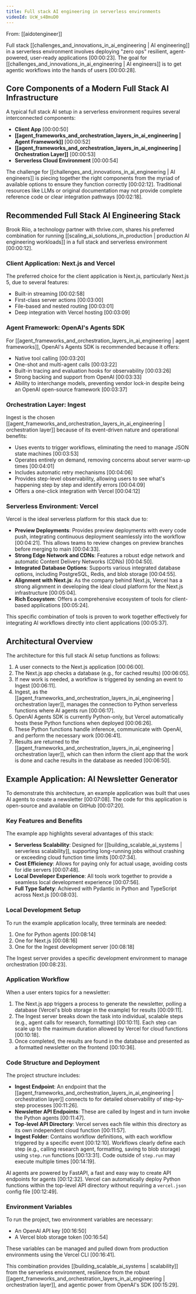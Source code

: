 ```yaml
---
title: Full stack AI engineering in serverless environments
videoId: UcW_s4BmuD0
---
```


From: [[aidotengineer]] <br/> 

Full stack [[challenges_and_innovations_in_ai_engineering | AI engineering]] in a serverless environment involves deploying "zero ops" resilient, agent-powered, user-ready applications [00:00:23]. The goal for [[challenges_and_innovations_in_ai_engineering | AI engineers]] is to get agentic workflows into the hands of users [00:00:28].

## Core Components of a Modern Full Stack AI Infrastructure

A typical full stack AI setup in a serverless environment requires several interconnected components:
*   **Client App** [00:00:50]
*   **[[agent_frameworks_and_orchestration_layers_in_ai_engineering | Agent Framework]]** [00:00:52]
*   **[[agent_frameworks_and_orchestration_layers_in_ai_engineering | Orchestration Layer]]** [00:00:53]
*   **Serverless Cloud Environment** [00:00:54]

The challenge for [[challenges_and_innovations_in_ai_engineering | AI engineers]] is piecing together the right components from the myriad of available options to ensure they function correctly [00:02:12]. Traditional resources like LLMs or original documentation may not provide complete reference code or clear integration pathways [00:02:18].

## Recommended Full Stack AI Engineering Stack

Brook Riio, a technology partner with thrive.com, shares his preferred combination for running [[scaling_ai_solutions_in_production | production AI engineering workloads]] in a full stack and serverless environment [00:00:12].

### Client Application: Next.js and Vercel

The preferred choice for the client application is Next.js, particularly Next.js 5, due to several features:
*   Built-in streaming [00:02:58]
*   First-class server actions [00:03:00]
*   File-based and nested routing [00:03:01]
*   Deep integration with Vercel hosting [00:03:09]

### Agent Framework: OpenAI's Agents SDK

For [[agent_frameworks_and_orchestration_layers_in_ai_engineering | agent frameworks]], OpenAI's Agents SDK is recommended because it offers:
*   Native tool calling [00:03:20]
*   One-shot and multi-agent calls [00:03:22]
*   Built-in tracing and evaluation hooks for observability [00:03:26]
*   Strong backing and support from OpenAI [00:03:33]
*   Ability to interchange models, preventing vendor lock-in despite being an OpenAI open-source framework [00:03:37]

### Orchestration Layer: Ingest

Ingest is the chosen [[agent_frameworks_and_orchestration_layers_in_ai_engineering | orchestration layer]] because of its event-driven nature and operational benefits:
*   Uses events to trigger workflows, eliminating the need to manage JSON state machines [00:03:53]
*   Operates entirely on demand, removing concerns about server warm-up times [00:04:01]
*   Includes automatic retry mechanisms [00:04:06]
*   Provides step-level observability, allowing users to see what's happening step by step and identify errors [00:04:09]
*   Offers a one-click integration with Vercel [00:04:12]

### Serverless Environment: Vercel

Vercel is the ideal serverless platform for this stack due to:
*   **Preview Deployments**: Provides preview deployments with every code push, integrating continuous deployment seamlessly into the workflow [00:04:21]. This allows teams to review changes on preview branches before merging to main [00:04:33].
*   **Strong Edge Network and CDNs**: Features a robust edge network and automatic Content Delivery Networks (CDNs) [00:04:50].
*   **Integrated Database Options**: Supports various integrated database options, including PostgreSQL, Redis, and blob storage [00:04:55].
*   **Alignment with Next.js**: As the company behind Next.js, Vercel has a strong alignment in developing the ideal cloud platform for the Next.js infrastructure [00:05:04].
*   **Rich Ecosystem**: Offers a comprehensive ecosystem of tools for client-based applications [00:05:24].

This specific combination of tools is proven to work together effectively for integrating AI workflows directly into client applications [00:05:37].

## Architectural Overview

The architecture for this full stack AI setup functions as follows:
1.  A user connects to the Next.js application [00:06:00].
2.  The Next.js app checks a database (e.g., for cached results) [00:06:05].
3.  If new work is needed, a workflow is triggered by sending an event to Ingest [00:06:11].
4.  Ingest, as the [[agent_frameworks_and_orchestration_layers_in_ai_engineering | orchestration layer]], manages the connection to Python serverless functions where AI agents run [00:06:17].
5.  OpenAI Agents SDK is currently Python-only, but Vercel automatically hosts these Python functions when deployed [00:06:26].
6.  These Python functions handle inference, communicate with OpenAI, and perform the necessary work [00:06:41].
7.  Results are returned to the [[agent_frameworks_and_orchestration_layers_in_ai_engineering | orchestration layer]], which can then inform the client app that the work is done and cache results in the database as needed [00:06:50].

## Example Application: AI Newsletter Generator

To demonstrate this architecture, an example application was built that uses AI agents to create a newsletter [00:07:08]. The code for this application is open-source and available on GitHub [00:07:20].

### Key Features and Benefits

The example app highlights several advantages of this stack:
*   **Serverless Scalability**: Designed for [[building_scalable_ai_systems | serverless scalability]], supporting long-running jobs without crashing or exceeding cloud function time limits [00:07:34].
*   **Cost Efficiency**: Allows for paying only for actual usage, avoiding costs for idle servers [00:07:48].
*   **Local Developer Experience**: All tools work together to provide a seamless local development experience [00:07:56].
*   **Full Type Safety**: Achieved with Pydantic in Python and TypeScript across Next.js [00:08:03].

### Local Development Setup

To run the example application locally, three terminals are needed:
1.  One for Python agents [00:08:14]
2.  One for Next.js [00:08:16]
3.  One for the Ingest development server [00:08:18]

The Ingest server provides a specific development environment to manage orchestration [00:08:23].

### Application Workflow

When a user enters topics for a newsletter:
1.  The Next.js app triggers a process to generate the newsletter, polling a database (Vercel's blob storage in the example) for results [00:09:11].
2.  The Ingest server breaks down the task into individual, scalable steps (e.g., agent calls for research, formatting) [00:10:11]. Each step can scale up to the maximum duration allowed by Vercel for cloud functions [00:10:18].
3.  Once completed, the results are found in the database and presented as a formatted newsletter on the frontend [00:10:36].

### Code Structure and Deployment

The project structure includes:
*   **Ingest Endpoint**: An endpoint that the [[agent_frameworks_and_orchestration_layers_in_ai_engineering | orchestration layer]] connects to for detailed observability of step-by-step processes [00:11:26].
*   **Newsletter API Endpoints**: These are called by Ingest and in turn invoke the Python agents [00:11:47].
*   **Top-level API Directory**: Vercel serves each file within this directory as its own independent cloud function [00:11:57].
*   **Ingest Folder**: Contains workflow definitions, with each workflow triggered by a specific event [00:12:10]. Workflows clearly define each step (e.g., calling research agent, formatting, saving to blob storage) using `step.run` functions [00:13:31]. Code outside of `step.run` may execute multiple times [00:14:19].

AI agents are powered by FastAPI, a fast and easy way to create API endpoints for agents [00:12:32]. Vercel can automatically deploy Python functions within the top-level API directory without requiring a `vercel.json` config file [00:12:49].

### Environment Variables

To run the project, two environment variables are necessary:
*   An OpenAI API key [00:16:50]
*   A Vercel blob storage token [00:16:54]

These variables can be managed and pulled down from production environments using the Vercel CLI [00:16:41].

This combination provides [[building_scalable_ai_systems | scalability]] from the serverless environment, resilience from the robust [[agent_frameworks_and_orchestration_layers_in_ai_engineering | orchestration layer]], and agentic power from OpenAI's SDK [00:15:29].